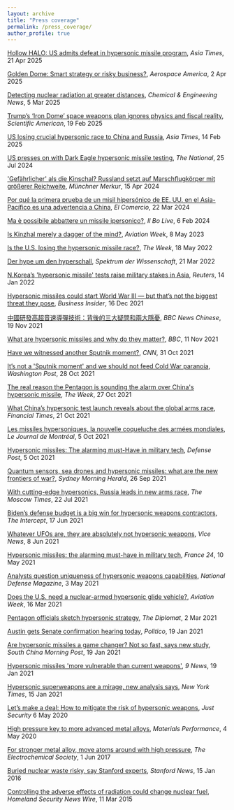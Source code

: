 ```yaml
---
layout: archive
title: "Press coverage"
permalink: /press_coverage/
author_profile: true
---
```


[Hollow HALO: US admits defeat in hypersonic missile program](https://asiatimes.com/2025/04/hollow-halo-us-admits-defeat-in-hypersonic-missile-program/#), _Asia Times_, 21 Apr 2025

[Golden Dome: Smart strategy or risky business?](https://aerospaceamerica.aiaa.org/features/golden-dome-smart-strategy-or-risky-business/), _Aerospace America_, 2 Apr 2025

[Detecting nuclear radiation at greater distances](https://cen.acs.org/physical-chemistry/nuclear-chemistry/Detecting-nuclear-radiation-greater-distances/103/web/2025/03), _Chemical & Engineering News_, 5 Mar 2025

[Trump’s ‘Iron Dome’ space weapons plan ignores physics and fiscal reality](https://www.scientificamerican.com/article/trumps-iron-dome-space-weapons-plan-ignores-physics-and-fiscal-reality/), _Scientific American_, 19 Feb 2025

[US losing crucial hypersonic race to China and Russia](https://asiatimes.com/2025/02/us-losing-crucial-hypersonic-race-to-china-and-russia/), _Asia Times_, 14 Feb 2025

[US presses on with Dark Eagle hypersonic missile testing](https://www.thenationalnews.com/news/2024/07/25/us-presses-on-with-dark-eagle-hypersonic-missile-testing/), _The National_, 25 Jul 2024

['Gefährlicher' als die Kinschal? Russland setzt auf Marschflugkörper mit größerer Reichweite](https://www.merkur.de/politik/waffe-ukraine-krieg-putin-raketen-marschflugkoerper-hyperschall-93010803.html), _Münchner Merkur_, 15 Apr 2024

[Por qué la primera prueba de un misil hipersónico de EE. UU. en el Asia-Pacífico es una advertencia a China](https://elcomercio.pe/mundo/eeuu/estados-unidos-prueba-un-misil-hipersonico-en-el-asia-pacifico-en-una-clara-advertencia-a-china-que-es-un-misil-hipersonico-que-paises-tienen-misiles-hipersonicos-guam-rusia-usa-joe-biden-corea-del-norte-mar-de-china-meridional-bombardero-b-52-islas-marshall-arrw-avangard-noticia/), _El Comercio_, 22 Mar 2024

[Ma è possibile abbattere un missile ipersonico?](https://ilbolive.unipd.it/it/news/possibile-abbattere-missile-ipersonico), _Il Bo Live_, 6 Feb 2024

[Is Kinzhal merely a dagger of the mind?](https://aviationweek.com/defense-space/missile-defense-weapons/weekly-debrief-kinzhal-merely-dagger-mind), _Aviation Week_, 8 May 2023

[Is the U.S. losing the hypersonic missile race?](https://theweek.com/us-military/1013629/is-the-us-losing-the-hypersonic-missile-race), _The Week_, 18 May 2022

[Der hype um den hyperschall](https://www.spektrum.de/news/hyperschallwaffen-der-hype-um-den-hyperschall/1935553), _Spektrum der Wissenschaft_, 21 Mar 2022

[N.Korea’s 'hypersonic missile' tests raise military stakes in Asia](https://www.reuters.com/world/asia-pacific/nkoreas-hypersonic-missile-tests-raise-military-stakes-asia-2022-01-14/), _Reuters_, 14 Jan 2022

[Hypersonic missiles could start World War III — but that’s not the biggest threat they pose](https://www.businessinsider.com/china-and-russia-have-deployed-hypersonic-missiles-2021-12), _Business Insider_, 16 Dec 2021

[中國研發高超音速導彈技術：背後的三大疑問和兩大隱憂](https://www.bbc.com/zhongwen/trad/world-59262556), _BBC News Chinese_, 19 Nov 2021

[What are hypersonic missiles and why do they matter?](https://www.bbc.co.uk/programmes/w3ct1z2w), _BBC_, 11 Nov 2021

[Have we witnessed another Sputnik moment?](https://www.youtube.com/watch?v=9SxwngVjEEI), _CNN_, 31 Oct 2021

[It’s not a 'Sputnik moment' and we should not feed Cold War paranoia](https://www.washingtonpost.com/opinions/2021/10/28/its-not-sputnik-moment-we-should-not-feed-cold-war-paranoia/), _Washington Post_, 28 Oct 2021

[The real reason the Pentagon is sounding the alarm over China's hypersonic missile](https://theweek.com/politics/1006495/the-military-is-exaggerating-the-chinese-military-threat), _The Week_, 27 Oct 2021

[What China’s hypersonic test launch reveals about the global arms race](https://www.ft.com/content/f647d654-e870-4829-8dc2-90c98985c034), _Financial Times_, 21 Oct 2021

[Les missiles hypersoniques, la nouvelle coqueluche des armées mondiales](https://www.journaldemontreal.com/2021/10/05/les-missiles-hypersoniques-la-nouvelle-coqueluche-des-armees-mondiales), _Le Journal de Montréal_, 5 Oct 2021

[Hypersonic missiles: The alarming must-Have in military tech](https://www.thedefensepost.com/2021/10/05/hypersonic-missiles-military-tech/), _Defense Post_, 5 Oct 2021

[Quantum sensors, sea drones and hypersonic missiles: what are the new frontiers of war?](https://www.smh.com.au/national/quantum-sensors-sea-drones-and-hypersonic-missiles-what-are-the-new-frontiers-of-war-20210923-p58ubz.html), _Sydney Morning Herald_, 26 Sep 2021

[With cutting-edge hypersonics, Russia leads in new arms race](https://www.themoscowtimes.com/2021/07/22/with-cutting-edge-hypersonics-russia-leads-in-new-arms-race-a74588), _The Moscow Times_, 22 Jul 2021

[Biden’s defense budget is a big win for hypersonic weapons contractors](https://theintercept.com/2021/06/17/hypersonic-weapons-contractors-biden-defense-budget/), _The Intercept_, 17 Jun 2021

[Whatever UFOs are, they are absolutely not hypersonic weapons](https://www.vice.com/en/article/y3d3mm/ufos-hypersonic-weapons-defense-officials), _Vice News_, 8 Jun 2021

[Hypersonic missiles: the alarming must-have in military tech](https://www.france24.com/en/live-news/20211005-hypersonic-missiles-the-alarming-must-have-in-military-tech), _France 24_, 10 May 2021

[Analysts question uniqueness of hypersonic weapons capabilities](https://www.nationaldefensemagazine.org/articles/2021/5/3/analysts-question-uniqueness-of-hypersonic-weapons-capabilities), _National Defense Magazine_, 3 May 2021

[Does the U.S. need a nuclear-armed hypersonic glide vehicle?](https://aviationweek.com/forum/aerospace-defense/does-us-need-nuclear-armed-hypersonic-glide-vehicle), _Aviation Week_, 16 Mar 2021

[Pentagon officials sketch hypersonic strategy](https://thediplomat.com/2021/03/pentagon-officials-sketch-hypersonic-strategy/), _The Diplomat_, 2 Mar 2021

[Austin gets Senate confirmation hearing today](https://www.politico.com/newsletters/morning-defense/2021/01/19/austin-gets-senate-confirmation-hearing-today-792811), _Politico_, 19 Jan 2021

[Are hypersonic missiles a game changer? Not so fast, says new study](https://www.scmp.com/news/china/military/article/3118221/are-hypersonic-missiles-game-changer-not-so-fast-says-new-study), _South China Morning Post_, 19 Jan 2021

[Hypersonic missiles 'more vulnerable than current weapons'](https://www.9news.com.au/technology/hypersonic-weapons-slower-and-easier-to-detect-than-current-missiles-study-says/c8aada57-2ba4-4899-aeb1-4bb0c035d296), _9 News_, 19 Jan 2021

[Hypersonic superweapons are a mirage, new analysis says](https://www.nytimes.com/2021/01/15/science/hypersonic-missile-weapons.html), _New York Times_, 15 Jan 2021

[Let’s make a deal: How to mitigate the risk of hypersonic weapons](https://www.justsecurity.org/70025/lets-make-a-deal-how-to-mitigate-the-risk-of-hypersonic-weapons/), _Just Security_ 6 May 2020

[High pressure key to more advanced metal alloys](https://www.materialsperformance.com/articles/material-selection-design/2017/08/high-pressure-key-to-more-advanced-metal-alloys), _Materials Performance_, 4 May 2020

[For stronger metal alloy, move atoms around with high pressure](https://www.electrochem.org/ecsnews/stronger-metal-alloy-move-atoms-around-high-pressure/), _The Electrochemical Society_, 1 Jun 2017

[Buried nuclear waste risky, say Stanford experts](https://news.stanford.edu/2016/01/15/waste-nuclear-material-011516/), _Stanford News_, 15 Jan 2016

[Controlling the adverse effects of radiation could change nuclear fuel](https://www.homelandsecuritynewswire.com/dr20150311-controlling-the-adverse-effects-of-radiation-could-change-nuclear-fuel), _Homeland Security News Wire_, 11 Mar 2015


